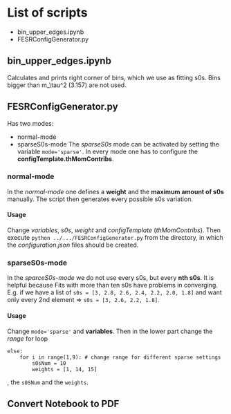 # List of scripts
- bin_upper_edges.ipynb
- FESRConfigGenerator.py 

## bin_upper_edges.ipynb
Calculates and prints right corner of bins, which we use as fitting s0s. Bins bigger than m_\tau^2 (3.157) are not used.

## FESRConfigGenerator.py
Has two modes:
- normal-mode
- sparseS0s-mode
The *sparseS0s* mode can be activated by setting the variable `mode='sparse'`. In every mode one has to configure the **configTemplate.thMomContribs**.

### normal-mode
In the *normal-mode* one defines a **weight** and the **maximum amount of s0s** manually. The script then generates every possible s0s variation.
#### Usage
Change *variables*, *s0s*, *weight* and *configTemplate* (*thMomContribs*). Then execute `python ../.../FESRConfigGenerator.py` from the directory, in which the *configuration.json* files should be created.

### sparseS0s-mode
In the *sparceS0s-mode* we do not use every s0s, but every **nth s0s**. It is helpful because Fits with more than ten s0s have problems in converging. E.g. if we have a list of `s0s = [3, 2.8, 2.6, 2.4, 2.2, 2.0, 1.8]` and want only every 2nd element => `s0s = [3, 2.6, 2.2, 1.8]`.
#### Usage
Change `mode='sparse'` and **variables**. Then in the lower part change the *range* for loop 
```
else:
    for i in range(1,9): # change range for different sparse settings
        s0sNum = 10
        weights = [1, 14, 15]
```
, the `s0SNum` and  the `weights`.

## Convert Notebook to PDF
